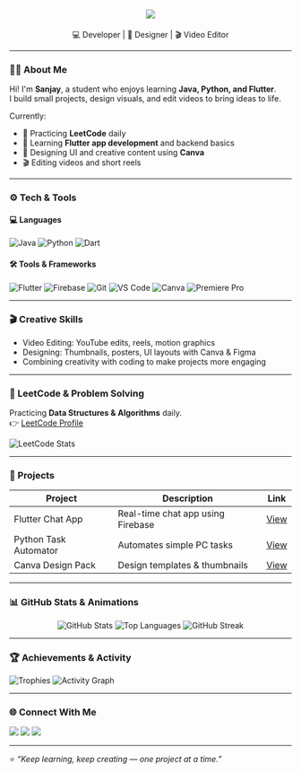 <!-- Animated Typing Header -->
<h1 align="center">
  <img src="https://readme-typing-svg.herokuapp.com?font=Fira+Code&weight=600&size=26&pause=1000&color=00C2FF&center=true&vCenter=true&width=650&lines=Hey+there!+I'm+Sanjay+👋;Developer+%7C+Designer+%7C+Video+Editor;Java+%7C+Python+%7C+Flutter;LeetCode+Grinder+%7C+Learning+Everyday">
</h1>

<p align="center">
  💻 Developer | 🎨 Designer | 🎬 Video Editor
</p>

---

### 👨‍💻 About Me
Hi! I'm **Sanjay**, a student who enjoys learning **Java, Python, and Flutter**.  
I build small projects, design visuals, and edit videos to bring ideas to life.  

Currently:
- 🚀 Practicing **LeetCode** daily  
- 🌱 Learning **Flutter app development** and backend basics  
- 🎨 Designing UI and creative content using **Canva**  
- 🎬 Editing videos and short reels  

---

### ⚙️ Tech & Tools
#### 💻 Languages
![Java](https://img.shields.io/badge/Java-ED8B00?style=for-the-badge&logo=openjdk&logoColor=white)
![Python](https://img.shields.io/badge/Python-3776AB?style=for-the-badge&logo=python&logoColor=white)
![Dart](https://img.shields.io/badge/Dart-0175C2?style=for-the-badge&logo=dart&logoColor=white)

#### 🛠 Tools & Frameworks
![Flutter](https://img.shields.io/badge/Flutter-02569B?style=for-the-badge&logo=flutter&logoColor=white)
![Firebase](https://img.shields.io/badge/Firebase-FFCA28?style=for-the-badge&logo=firebase&logoColor=black)
![Git](https://img.shields.io/badge/Git-F05033?style=for-the-badge&logo=git&logoColor=white)
![VS Code](https://img.shields.io/badge/VS_Code-0078D7?style=for-the-badge&logo=visualstudiocode&logoColor=white)
![Canva](https://img.shields.io/badge/Canva-00C4CC?style=for-the-badge&logo=canva&logoColor=white)
![Premiere Pro](https://img.shields.io/badge/Adobe_Premiere_Pro-9999FF?style=for-the-badge&logo=adobepremierepro&logoColor=white)

---

### 🎬 Creative Skills
- Video Editing: YouTube edits, reels, motion graphics  
- Designing: Thumbnails, posters, UI layouts with Canva & Figma  
- Combining creativity with coding to make projects more engaging  

---

### 🧩 LeetCode & Problem Solving
Practicing **Data Structures & Algorithms** daily.  
👉 [LeetCode Profile](https://leetcode.com/your-leetcode-username)  

![LeetCode Stats](https://leetcard.jacoblin.cool/your-leetcode-username?ext=heatmap&theme=dark)

---

### 💼 Projects
| Project | Description | Link |
|---------|-------------|------|
| Flutter Chat App | Real-time chat app using Firebase | [View](https://github.com/SanjayR0302/flutter-chat-app) |
| Python Task Automator | Automates simple PC tasks | [View](https://github.com/SanjayR0302/python-task-manager) |
| Canva Design Pack | Design templates & thumbnails | [View](https://github.com/SanjayR0302/design-portfolio) |

---

### 📊 GitHub Stats & Animations
<div align="center">

![GitHub Stats](https://github-readme-stats.vercel.app/api?username=SanjayR0302&show_icons=true&theme=tokyonight&hide_border=true)
![Top Languages](https://github-readme-stats.vercel.app/api/top-langs/?username=SanjayR0302&layout=compact&theme=tokyonight&hide_border=true)
![GitHub Streak](https://streak-stats.demolab.com?user=SanjayR0302&theme=tokyonight&hide_border=true)

</div>

---

### 🏆 Achievements & Activity
![Trophies](https://github-profile-trophy.vercel.app/?username=SanjayR0302&theme=tokyonight&margin-w=10&no-frame=true)
![Activity Graph](https://github-readme-activity-graph.vercel.app/graph?username=SanjayR0302&theme=react-dark&hide_border=true&area=true)

---

### 🌐 Connect With Me
<p align="left">
  <a href="mailto:youremail@example.com"><img src="https://img.shields.io/badge/Email-D14836?style=for-the-badge&logo=gmail&logoColor=white"/></a>
  <a href="https://linkedin.com/in/sanjay"><img src="https://img.shields.io/badge/LinkedIn-0077B5?style=for-the-badge&logo=linkedin&logoColor=white"/></a>
  <a href="https://github.com/SanjayR0302"><img src="https://img.shields.io/badge/GitHub-000000?style=for-the-badge&logo=github&logoColor=white"/></a>
</p>

---

⭐️ *“Keep learning, keep creating — one project at a time.”*
